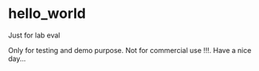 # hello_world
Just for lab eval

Only for testing and demo purpose.
Not for commercial use !!!.
Have a nice day...

